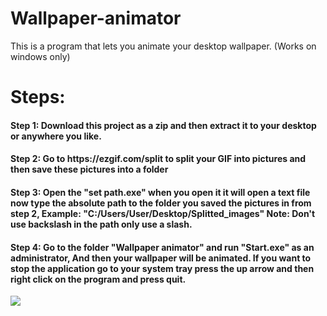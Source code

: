 # Wallpaper-animator
This is a program that lets you animate your desktop wallpaper. (Works on windows only)

<h1>Steps:</h1>
<h4>Step 1: Download this project as a zip and then extract it to your desktop or anywhere you like.</h4>
<h4>Step 2: Go to https://ezgif.com/split to split your GIF into pictures and then save these pictures into a folder</h4>
<h4>Step 3: Open the "set path.exe" when you open it it will open a text file now type the absolute path to the folder you saved the pictures
in from step 2, Example: "C:/Users/User/Desktop/Splitted_images" Note: Don't use backslash in the path only use a slash.</h4>
<h4>Step 4: Go to the folder "Wallpaper animator" and run "Start.exe" as an administrator, And then your wallpaper will be animated. If you want to stop the application go to your system tray press the up arrow and then right click on the program and press quit.</h4>
<img src="https://github-production-user-asset-6210df.s3.amazonaws.com/88879804/243305564-f1c8d645-5b6e-43e3-954b-f524670e896f.png">
